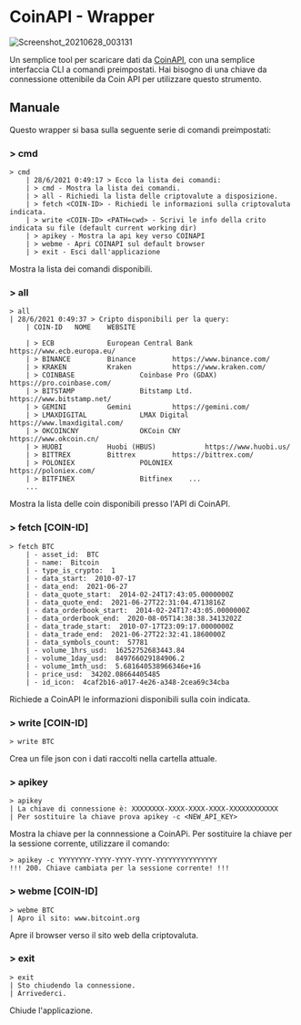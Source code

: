 # CoinAPI - Wrapper

![Screenshot_20210628_003131](https://user-images.githubusercontent.com/51529905/123561372-4bbbab80-d7a8-11eb-97f7-fa0957944982.png)

Un semplice tool per scaricare dati da [CoinAPI](https://www.coinapi.io/), con una semplice interfaccia CLI a comandi preimpostati.
Hai bisogno di una chiave da connessione ottenibile da Coin API per utilizzare questo strumento.

## Manuale
Questo wrapper si basa sulla seguente serie di comandi preimpostati:

### > cmd
```
> cmd
    | 28/6/2021 0:49:17 > Ecco la lista dei comandi:
    | > cmd - Mostra la lista dei comandi.
    | > all - Richiedi la lista delle criptovalute a disposizione.
    | > fetch <COIN-ID> - Richiedi le informazioni sulla criptovaluta indicata.
    | > write <COIN-ID> <PATH=cwd> - Scrivi le info della crito indicata su file (default current working dir)
    | > apikey - Mostra la api key verso COINAPI
    | > webme - Apri COINAPI sul default browser
    | > exit - Esci dall'applicazione
```
Mostra la lista dei comandi disponibili.

### > all
```
> all
| 28/6/2021 0:49:37 > Cripto disponibili per la query: 
    | COIN-ID   NOME    WEBSITE
    
    | > ECB             European Central Bank           https://www.ecb.europa.eu/
    | > BINANCE         Binance         https://www.binance.com/
    | > KRAKEN          Kraken          https://www.kraken.com/
    | > COINBASE                Coinbase Pro (GDAX)             https://pro.coinbase.com/
    | > BITSTAMP                Bitstamp Ltd.           https://www.bitstamp.net/
    | > GEMINI          Gemini          https://gemini.com/
    | > LMAXDIGITAL             LMAX Digital            https://www.lmaxdigital.com/
    | > OKCOINCNY               OKCoin CNY              https://www.okcoin.cn/
    | > HUOBI           Huobi (HBUS)            https://www.huobi.us/
    | > BITTREX         Bittrex         https://bittrex.com/
    | > POLONIEX                POLONIEX                https://poloniex.com/
    | > BITFINEX                Bitfinex    ...
    ...
```
Mostra la lista delle coin disponibili presso l'API di CoinAPI.

### > fetch [COIN-ID]
```
> fetch BTC
    | - asset_id:  BTC
    | - name:  Bitcoin
    | - type_is_crypto:  1
    | - data_start:  2010-07-17
    | - data_end:  2021-06-27
    | - data_quote_start:  2014-02-24T17:43:05.0000000Z
    | - data_quote_end:  2021-06-27T22:31:04.4713816Z
    | - data_orderbook_start:  2014-02-24T17:43:05.0000000Z
    | - data_orderbook_end:  2020-08-05T14:38:38.3413202Z
    | - data_trade_start:  2010-07-17T23:09:17.0000000Z
    | - data_trade_end:  2021-06-27T22:32:41.1860000Z
    | - data_symbols_count:  57781
    | - volume_1hrs_usd:  16252752683443.84
    | - volume_1day_usd:  849766029184906.2
    | - volume_1mth_usd:  5.681640538966346e+16
    | - price_usd:  34202.08664405485
    | - id_icon:  4caf2b16-a017-4e26-a348-2cea69c34cba
```
Richiede a CoinAPI le informazioni disponibili sulla coin indicata.

### > write [COIN-ID]
```
> write BTC
```
Crea un file json con i dati raccolti nella cartella attuale.

### > apikey
```
> apikey
| La chiave di connessione è: XXXXXXXX-XXXX-XXXX-XXXX-XXXXXXXXXXXX
| Per sostituire la chiave prova apikey -c <NEW_API_KEY>
```
Mostra la chiave per la connnessione a CoinAPi. Per sostituire la chiave per la sessione corrente, utilizzare il comando:
```
> apikey -c YYYYYYYY-YYYY-YYYY-YYYY-YYYYYYYYYYYYYYY
!!! 200. Chiave cambiata per la sessione corrente! !!!
```

### > webme [COIN-ID]
```
> webme BTC
| Apro il sito: www.bitcoint.org
```
Apre il browser verso il sito web della criptovaluta.

### > exit
```
> exit
| Sto chiudendo la connessione.
| Arrivederci.
```
Chiude l'applicazione.
